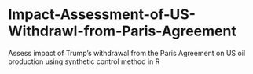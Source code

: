 # Impact-Assessment-of-US-Withdrawl-from-Paris-Agreement
Assess impact of Trump’s withdrawal from the Paris Agreement on US oil production using synthetic control method in R
